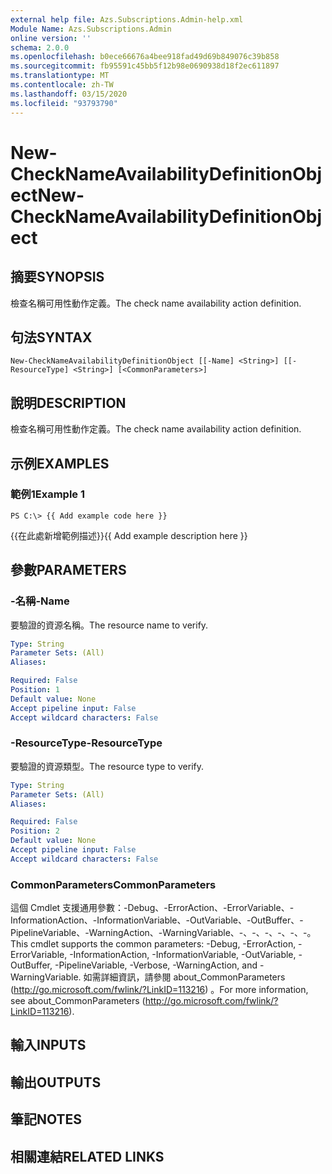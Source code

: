```yaml
---
external help file: Azs.Subscriptions.Admin-help.xml
Module Name: Azs.Subscriptions.Admin
online version: ''
schema: 2.0.0
ms.openlocfilehash: b0ece66676a4bee918fad49d69b849076c39b858
ms.sourcegitcommit: fb95591c45bb5f12b98e0690938d18f2ec611897
ms.translationtype: MT
ms.contentlocale: zh-TW
ms.lasthandoff: 03/15/2020
ms.locfileid: "93793790"
---
```

# <span data-ttu-id="e9ddc-101">New-CheckNameAvailabilityDefinitionObject</span><span class="sxs-lookup"><span data-stu-id="e9ddc-101">New-CheckNameAvailabilityDefinitionObject</span></span>

## <span data-ttu-id="e9ddc-102">摘要</span><span class="sxs-lookup"><span data-stu-id="e9ddc-102">SYNOPSIS</span></span>
<span data-ttu-id="e9ddc-103">檢查名稱可用性動作定義。</span><span class="sxs-lookup"><span data-stu-id="e9ddc-103">The check name availability action definition.</span></span>

## <span data-ttu-id="e9ddc-104">句法</span><span class="sxs-lookup"><span data-stu-id="e9ddc-104">SYNTAX</span></span>

```
New-CheckNameAvailabilityDefinitionObject [[-Name] <String>] [[-ResourceType] <String>] [<CommonParameters>]
```

## <span data-ttu-id="e9ddc-105">說明</span><span class="sxs-lookup"><span data-stu-id="e9ddc-105">DESCRIPTION</span></span>
<span data-ttu-id="e9ddc-106">檢查名稱可用性動作定義。</span><span class="sxs-lookup"><span data-stu-id="e9ddc-106">The check name availability action definition.</span></span>

## <span data-ttu-id="e9ddc-107">示例</span><span class="sxs-lookup"><span data-stu-id="e9ddc-107">EXAMPLES</span></span>

### <span data-ttu-id="e9ddc-108">範例1</span><span class="sxs-lookup"><span data-stu-id="e9ddc-108">Example 1</span></span>
```
PS C:\> {{ Add example code here }}
```

<span data-ttu-id="e9ddc-109">{{在此處新增範例描述}}</span><span class="sxs-lookup"><span data-stu-id="e9ddc-109">{{ Add example description here }}</span></span>

## <span data-ttu-id="e9ddc-110">參數</span><span class="sxs-lookup"><span data-stu-id="e9ddc-110">PARAMETERS</span></span>

### <span data-ttu-id="e9ddc-111">-名稱</span><span class="sxs-lookup"><span data-stu-id="e9ddc-111">-Name</span></span>
<span data-ttu-id="e9ddc-112">要驗證的資源名稱。</span><span class="sxs-lookup"><span data-stu-id="e9ddc-112">The resource name to verify.</span></span>

```yaml
Type: String
Parameter Sets: (All)
Aliases: 

Required: False
Position: 1
Default value: None
Accept pipeline input: False
Accept wildcard characters: False
```

### <span data-ttu-id="e9ddc-113">-ResourceType</span><span class="sxs-lookup"><span data-stu-id="e9ddc-113">-ResourceType</span></span>
<span data-ttu-id="e9ddc-114">要驗證的資源類型。</span><span class="sxs-lookup"><span data-stu-id="e9ddc-114">The resource type to verify.</span></span>

```yaml
Type: String
Parameter Sets: (All)
Aliases: 

Required: False
Position: 2
Default value: None
Accept pipeline input: False
Accept wildcard characters: False
```

### <span data-ttu-id="e9ddc-115">CommonParameters</span><span class="sxs-lookup"><span data-stu-id="e9ddc-115">CommonParameters</span></span>
<span data-ttu-id="e9ddc-116">這個 Cmdlet 支援通用參數：-Debug、-ErrorAction、-ErrorVariable、-InformationAction、-InformationVariable、-OutVariable、-OutBuffer、-PipelineVariable、-WarningAction、-WarningVariable、-、-、-、-、-、-。</span><span class="sxs-lookup"><span data-stu-id="e9ddc-116">This cmdlet supports the common parameters: -Debug, -ErrorAction, -ErrorVariable, -InformationAction, -InformationVariable, -OutVariable, -OutBuffer, -PipelineVariable, -Verbose, -WarningAction, and -WarningVariable.</span></span> <span data-ttu-id="e9ddc-117">如需詳細資訊，請參閱 about_CommonParameters (http://go.microsoft.com/fwlink/?LinkID=113216) 。</span><span class="sxs-lookup"><span data-stu-id="e9ddc-117">For more information, see about_CommonParameters (http://go.microsoft.com/fwlink/?LinkID=113216).</span></span>

## <span data-ttu-id="e9ddc-118">輸入</span><span class="sxs-lookup"><span data-stu-id="e9ddc-118">INPUTS</span></span>

## <span data-ttu-id="e9ddc-119">輸出</span><span class="sxs-lookup"><span data-stu-id="e9ddc-119">OUTPUTS</span></span>

## <span data-ttu-id="e9ddc-120">筆記</span><span class="sxs-lookup"><span data-stu-id="e9ddc-120">NOTES</span></span>

## <span data-ttu-id="e9ddc-121">相關連結</span><span class="sxs-lookup"><span data-stu-id="e9ddc-121">RELATED LINKS</span></span>

